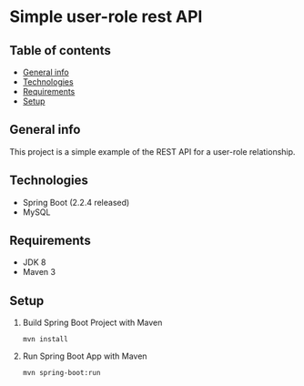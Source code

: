 # Simple user-role rest API

## Table of contents
* [General info](#general-info)
* [Technologies](#technologies)
* [Requirements](#requirements)
* [Setup](#setup)

## General info
This project is a simple example of the REST API for a user-role relationship.

## Technologies
* Spring Boot (2.2.4 released)
* MySQL

## Requirements
* JDK 8
* Maven 3

## Setup
1) Build Spring Boot Project with Maven

    `mvn install`
2) Run Spring Boot App with Maven

    `mvn spring-boot:run`
    

